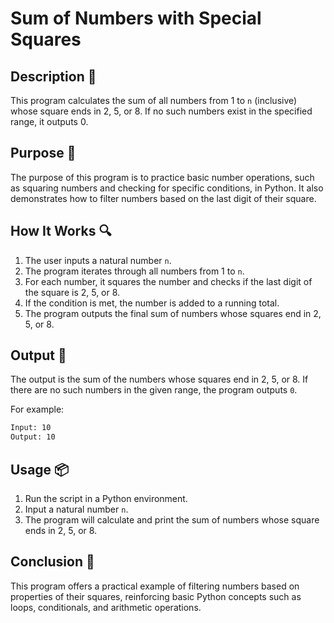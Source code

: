 # Sum of Numbers with Special Squares

## Description 📝

This program calculates the sum of all numbers from 1 to `n` (inclusive) whose square ends in 2, 5, or 8.
If no such numbers exist in the specified range, it outputs 0.

## Purpose 🎯

The purpose of this program is to practice basic number operations, such as squaring numbers and checking for specific conditions, in Python.
It also demonstrates how to filter numbers based on the last digit of their square.

## How It Works 🔍

1. The user inputs a natural number `n`.
2. The program iterates through all numbers from 1 to `n`.
3. For each number, it squares the number and checks if the last digit of the square is 2, 5, or 8.
4. If the condition is met, the number is added to a running total.
5. The program outputs the final sum of numbers whose squares end in 2, 5, or 8.

## Output 📜

The output is the sum of the numbers whose squares end in 2, 5, or 8. If there are no such numbers in the given range, the program outputs `0`.

For example:

```bash
Input: 10
Output: 10
```

## Usage 📦

1. Run the script in a Python environment.
2. Input a natural number `n`.
3. The program will calculate and print the sum of numbers whose square ends in 2, 5, or 8.

## Conclusion 🚀

This program offers a practical example of filtering numbers based on properties of their squares, reinforcing basic Python concepts such as loops, conditionals, and arithmetic operations.
